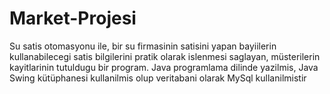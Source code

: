 # Market-Projesi
Su satis otomasyonu ile, bir su firmasinin satisini yapan bayiilerin kullanabilecegi satis bilgilerini pratik olarak
islenmesi saglayan, müsterilerin kayitlarinin tutuldugu bir program. 
Java programlama dilinde yazilmis, Java Swing kütüphanesi kullanilmis olup veritabani olarak MySql kullanilmistir

